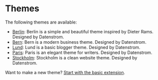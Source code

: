 Themes
======

The following themes are available:

* [Berlin](https://github.com/datenstrom/yellow-extensions/tree/master/themes/berlin): 
  Berlin is a simple and beautiful theme inspired by Dieter Rams. Designed by Datenstrom.
* [Bern](https://github.com/datenstrom/yellow-extensions/tree/master/themes/bern): 
  Bern is a modern business theme. Designed by Datenstrom.
* [Lund](https://github.com/datenstrom/yellow-extensions/tree/master/themes/lund): 
  Lund is a basic blogger theme. Designed by Datenstrom.
* [Paris](https://github.com/datenstrom/yellow-extensions/tree/master/themes/paris): 
  Paris is an elegant theme for writers. Designed by Datenstrom.
* [Stockholm](https://github.com/datenstrom/yellow-extensions/tree/master/themes/stockholm): 
  Stockholm is a clean website theme. Designed by Datenstrom.

Want to make a new theme? [Start with the basic extension](https://github.com/schulle4u/yellow-extension-basic).
